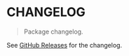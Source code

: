 # CHANGELOG

> Package changelog.

See [GitHub Releases](https://github.com/stdlib-js/strided-napi-dmap/releases) for the changelog.